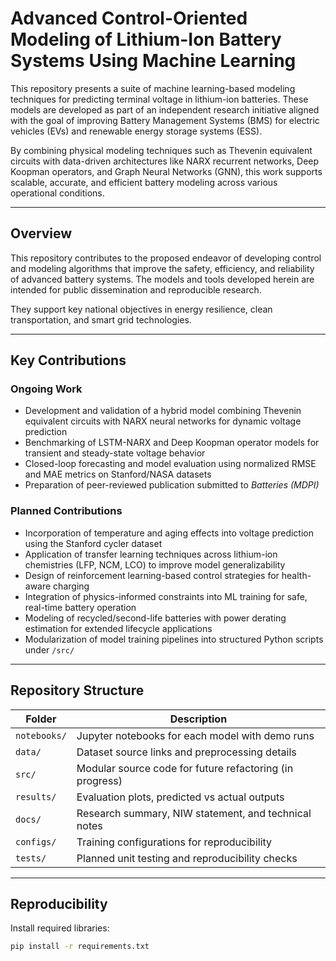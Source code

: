 # Advanced Control-Oriented Modeling of Lithium-Ion Battery Systems Using Machine Learning

This repository presents a suite of machine learning-based modeling techniques for predicting terminal voltage in lithium-ion batteries. These models are developed as part of an independent research initiative aligned with the goal of improving Battery Management Systems (BMS) for electric vehicles (EVs) and renewable energy storage systems (ESS).

By combining physical modeling techniques such as Thevenin equivalent circuits with data-driven architectures like NARX recurrent networks, Deep Koopman operators, and Graph Neural Networks (GNN), this work supports scalable, accurate, and efficient battery modeling across various operational conditions.

---

## Overview

This repository contributes to the proposed endeavor of developing control and modeling algorithms that improve the safety, efficiency, and reliability of advanced battery systems. The models and tools developed herein are intended for public dissemination and reproducible research.

They support key national objectives in energy resilience, clean transportation, and smart grid technologies.

---

## Key Contributions

### Ongoing Work

- Development and validation of a hybrid model combining Thevenin equivalent circuits with NARX neural networks for dynamic voltage prediction
- Benchmarking of LSTM-NARX and Deep Koopman operator models for transient and steady-state voltage behavior
- Closed-loop forecasting and model evaluation using normalized RMSE and MAE metrics on Stanford/NASA datasets
- Preparation of peer-reviewed publication submitted to *Batteries (MDPI)*

### Planned Contributions

- Incorporation of temperature and aging effects into voltage prediction using the Stanford cycler dataset
- Application of transfer learning techniques across lithium-ion chemistries (LFP, NCM, LCO) to improve model generalizability
- Design of reinforcement learning-based control strategies for health-aware charging
- Integration of physics-informed constraints into ML training for safe, real-time battery operation
- Modeling of recycled/second-life batteries with power derating estimation for extended lifecycle applications
- Modularization of model training pipelines into structured Python scripts under `/src/`

---

## Repository Structure

| Folder        | Description |
|---------------|-------------|
| `notebooks/`  | Jupyter notebooks for each model with demo runs |
| `data/`       | Dataset source links and preprocessing details |
| `src/`        | Modular source code for future refactoring (in progress) |
| `results/`    | Evaluation plots, predicted vs actual outputs |
| `docs/`       | Research summary, NIW statement, and technical notes |
| `configs/`    | Training configurations for reproducibility |
| `tests/`      | Planned unit testing and reproducibility checks |

---

## Reproducibility

Install required libraries:
```bash
pip install -r requirements.txt
